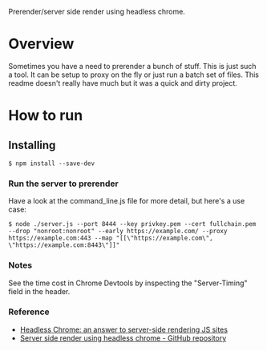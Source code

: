 Prerender/server side render using headless chrome.

# Overview

Sometimes you have a need to prerender a bunch of stuff. This is just such a tool. It can be setup to proxy on the fly or just run a batch set of files. This readme doesn't really have much but it was a quick and dirty project.

# How to run

## Installing

```
$ npm install --save-dev 
```

### Run the server to prerender

Have a look at the command_line.js file for more detail, but here's a use case:

```
$ node ./server.js --port 8444 --key privkey.pem --cert fullchain.pem --drop "nonroot:nonroot" --early https://example.com/ --proxy https://example.com:443 --map "[[\"https://example.com\", \"https://example.com:8443\"]]"
```

### Notes

See the time cost in Chrome Devtools by inspecting the "Server-Timing" field in the header.

### Reference

- [Headless Chrome: an answer to server-side rendering JS sites](https://developers.google.com/web/tools/puppeteer/articles/ssr)
- [Server side render using headless chrome - GitHub repository](https://github.com/wayou/ssr-demo)
